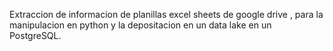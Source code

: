 Extraccion de informacion de planillas excel sheets de google drive , para la manipulacion en python y la depositacion en un data  lake en un PostgreSQL.
